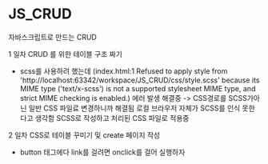 # JS_CRUD
자바스크립트로 만드는 CRUD

1 일차 CRUD 를 위한 테이블 구조 짜기
- scss를 사용하려 했는데 (index.html:1 Refused to apply style from 'http://localhost:63342/workspace/JS_CRUD/css/style.scss' because its MIME type ('text/x-scss') is not a supported stylesheet MIME type, and strict MIME checking is enabled.) 에러 발생 해결중 -> CSS경로를 SCSS가아닌 일반 CSS 파일료 변경하니까 해결됨 로컬 브라우저 자체가 SCSS를 인식 못한다고 생각함 SCSS로 작성하고 처리된 CSS 파일로 적용중

2 일차 CSS로 테이블 꾸미기 및 create 페이지 작성
- button 태그에다 link를 걸려면 onclick를 걸어 실행하자
